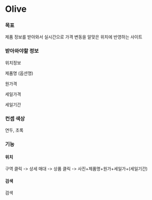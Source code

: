 # Olive

### 목표

제품 정보를 받아와서 실시간으로 가격 변동을 알맞은 위치에 반영하는 사이트

### 받아와야할 정보

위치정보

제품명 (옵션명)

원가격

세일가격

세일기간

### 컨셉 색상

연두, 초록

### 기능

#### 위치

구역 클릭 -> 상세 매대 -> 상품 클릭 -> 사진+제품명+원가+세일가+(세일기간)

#### 검색

검색
